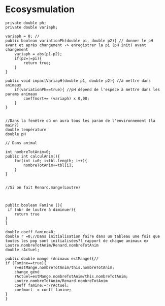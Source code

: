 # Ecosysmulation
	private double ph;
	private double variaph;

	variaph = 0; // 
	public boolean variationPh(double pi, double p2){ // donner le pH avant et après changement -> enregistrer la pi (pH init) avant 								changement
		variaph = abs(p1-p2);
		if(p2=|=pi){
			return true;
		}
	}

	public void impactVariapH(double p1, double p2){ //à mettre dans animaux
		if(variationPh==true){ //pH dépend de l'espèce à mettre dans les params animaux
			coeffmort+= (variaph) x 0,08;
		}
	}


	//Dans la fenêtre où on aura tous les param de l'environnement (la main?)
	double température 
	double pH

	// Dans animal 

	int nombreTotAnim=0;
	public int calculAnim(){
		for(int i=0; i<tbl.length; i++){
			nombreTotAnim+=tbl[i];
		}
	}


	//Si on fait Renard.mange(Loutre)



	public boolean Famine (){
	 if (nbr de loutre à diminuer){
		return true
	}
	}

	double coeff famine=0;
	double r =0;//Dans initialisation faire dans un tableau une fois que toutes les pop sont initialisées?? rapport de chaque animaux ex 			Loutre.nombreTotAnim/Renard.nombreTotAnim
	double rActuel;

	public double mange (Animaux estMange){// 
	if (Famine==true){
		r=estMange.nombreTotAnim/this.nombreTotAnim;
		change géné
		rActuel=estMange.nombreTotAnim/this.nombreTotAnim;
		Loutre.nombreTotAnim/Renard.nombreTotAnim
		coeff famine;=r/rActuel;
		coefmort -= coeff famine;
	}
	}
